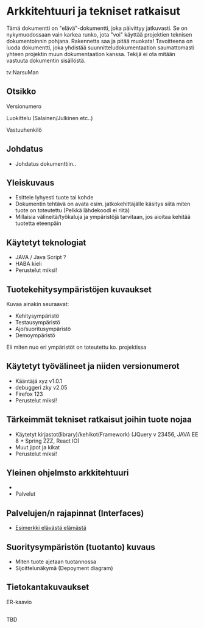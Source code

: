 # Arkkitehtuuri ja tekniset ratkaisut

Tämä dokumentti on "elävä"-dokumentti, joka päivittyy jatkuvasti. Se on nykymuodossaan vain karkea runko, jota "voi" käyttää projektien teknisen dokumentoinnin pohjana. Rakennetta saa ja pitää muokata! Tavoitteena on luoda dokumentti, joka yhdistää suunnitteludokumentaation saumattomasti yhteen projektin muun dokumentaation kanssa. Tekijä ei ota mitään vastuuta dokumentin sisällöstä.

tv:NarsuMan

## Otsikko

Versionumero

Luokittelu (Salainen/Julkinen etc..)

Vastuuhenkilö





## Johdatus

* Johdatus dokumenttiin..




## Yleiskuvaus

* Esittele lyhyesti tuote tai kohde
* Dokumentin tehtävä on avata esim. jatkokehittäjälle käsitys siitä miten tuote on toteutettu (Pelkkä lähdekoodi ei riitä)
* Millaisia välineitä/työkaluja ja ympäristöjä tarvitaan, jos aioitaa kehitää tuotetta eteenpäin


## Käytetyt teknologiat

  * JAVA / Java Script ?
  * HABA kieli
  * Perustelut miksi! 

  
## Tuotekehitysympäristöjen kuvaukset

Kuvaa ainakin seuraavat:

* Kehitysympäristö
* Testausympäristö
* Ajo/suoritusympäristö
* Demoympäristö

Eli miten nuo eri ympäristöt on toteutettu ko. projektissa

## Käytetyt työvälineet ja niiden versionumerot

* Kääntäjä xyz v1.0.1
* debuggeri zky v2.05
* Firefox 123
* Perustelut miksi! 



## Tärkeimmät tekniset ratkaisut joihin tuote nojaa


  * Käytetyt kirjastot(library)/kehikot(Framework) (JQuery v 23456, JAVA EE 8 + Spring ZZZ, React IO)   
  * Muut jipot ja kikat
  * Perustelut miksi! 
  

## Yleinen ohjelmsto arkkitehtuuri

  * 
  * Palvelut
  

## Palvelujen/n rajapinnat (Interfaces)

  * [Esimerkki elävästä elämästä](https://virkailija.opintopolku.fi/koodisto-service/swagger/index.html)

## Suoritysympäristön (tuotanto) kuvaus

  * Miten tuote ajetaan tuotannossa 
  * Sijoittelunäkymä (Depoyment diagram)


## Tietokantakuvaukset


ER-kaavio


## 






TBD
